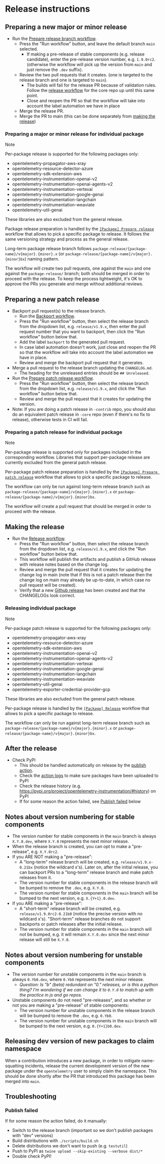 # Release instructions

## Preparing a new major or minor release

* Run the [Prepare release branch workflow](https://github.com/open-telemetry/opentelemetry-python-contrib/actions/workflows/prepare-release-branch.yml).
  * Press the "Run workflow" button, and leave the default branch `main` selected.
    * If making a pre-release of stable components (e.g. release candidate),
      enter the pre-release version number, e.g. `1.9.0rc2`.
      (otherwise the workflow will pick up the version from `main` and just remove the `.dev` suffix).
  * Review the two pull requests that it creates.
    (one is targeted to the release branch and one is targeted to `main`).
    * The builds will fail for the release PR because of validation rules. Follow the [release workflow](https://github.com/open-telemetry/opentelemetry-python/blob/main/RELEASING.md) for the core repo up until this same point.
    * Close and reopen the PR so that the workflow will take into account the label automation we have in place
  * Merge the release PR.
  * Merge the PR to main (this can be done separately from [making the release](#making-the-release))

### Preparing a major or minor release for individual package

> [!NOTE]
> Per-package release is supported for the following packages only:
> - opentelemetry-propagator-aws-xray
> - opentelemetry-resource-detector-azure
> - opentelemetry-sdk-extension-aws
> - opentelemetry-instrumentation-openai-v2
> - opentelemetry-instrumentation-openai-agents-v2
> - opentelemetry-instrumentation-vertexai
> - opentelemetry-instrumentation-google-genai
> - opentelemetry-instrumentation-langchain
> - opentelemetry-instrumentation-weaviate
> - opentelemetry-util-genai
>
> These libraries are also excluded from the general release.

Package release preparation is handled by the [`[Package] Prepare release`](./.github/workflows/package-prepare-release.yml) workflow that allows
to pick a specific package to release. It follows the same versioning strategy and process as the general release.

Long-term package release branch follows `package-release/{package-name}/v{major}.{minor}.x` (or `package-release/{package-name}/v{major}.{minor}bx`) naming pattern.

The workflow will create two pull requests, one against the `main` and one against the `package-release/` branch; both should be merged in order to proceed with the release.
To keep the process lightweight, it's OK to approve the PRs you generate and merge without additional reviews.

## Preparing a new patch release

* Backport pull request(s) to the release branch.
  * Run the [Backport workflow](https://github.com/open-telemetry/opentelemetry-python-contrib/actions/workflows/backport.yml).
  * Press the "Run workflow" button, then select the release branch from the dropdown list,
    e.g. `release/v1.9.x`, then enter the pull request number that you want to backport,
    then click the "Run workflow" button below that.
  * Add the label `backport` to the generated pull request.
  * In case label automation doesn't work, just close and reopen the PR so that the workflow will take into account the label automation we have in place.
  * Review and merge the backport pull request that it generates.
* Merge a pull request to the release branch updating the `CHANGELOG.md`.
  * The heading for the unreleased entries should be `## Unreleased`.
* Run the [Prepare patch release workflow](https://github.com/open-telemetry/opentelemetry-python-contrib/actions/workflows/prepare-patch-release.yml).
  * Press the "Run workflow" button, then select the release branch from the dropdown list,
    e.g. `release/v1.9.x`, and click the "Run workflow" button below that.
  * Review and merge the pull request that it creates for updating the version.
* Note: If you are doing a patch release in `-contrib` repo, you should also do an equivalent patch release in `-core` repo (even if there's no fix to release), otherwise tests in CI will fail.

### Preparing a patch release for individual package

> [!NOTE]
> Per-package release is supported only for packages included in the corresponding workflow. Libraries that support per-package release are currently
> excluded from the general patch release.

Per-package patch release preparation is handled by the [`[Package] Prepare patch release`](./.github/workflows/package-prepare-patch-release.yml) workflow that allows
to pick a specific package to release.

The workflow can only be run against long-term release branch such as `package-release/{package-name}/v{major}.{minor}.x` or `package-release/{package-name}/v{major}.{minor}bx`.

The workflow will create a pull request that should be merged in order to proceed with the release.

## Making the release

* Run the [Release workflow](https://github.com/open-telemetry/opentelemetry-python-contrib/actions/workflows/release.yml).
  * Press the "Run workflow" button, then select the release branch from the dropdown list,
    e.g. `release/v1.9.x`, and click the "Run workflow" button below that.
  * This workflow will publish the artifacts and publish a GitHub release with release notes based on the change log.
  * Review and merge the pull request that it creates for updating the change log in main
    (note that if this is not a patch release then the change log on main may already be up-to-date,
    in which case no pull request will be created).
  * Verify that a new [Github release](https://github.com/open-telemetry/opentelemetry-python-contrib/releases) has been created and that the CHANGELOGs look correct.

### Releasing individual package

> [!NOTE]
> Per-package patch release is supported for the following packages only:
> - opentelemetry-propagator-aws-xray
> - opentelemetry-resource-detector-azure
> - opentelemetry-sdk-extension-aws
> - opentelemetry-instrumentation-openai-v2
> - opentelemetry-instrumentation-openai-agents-v2
> - opentelemetry-instrumentation-vertexai
> - opentelemetry-instrumentation-google-genai
> - opentelemetry-instrumentation-langchain
> - opentelemetry-instrumentation-weaviate
> - opentelemetry-util-genai
> - opentelemetry-exporter-credential-provider-gcp
>
> These libraries are also excluded from the general patch release.

Per-package release is handled by the [`[Package] Release`](./.github/workflows/package-release.yml) workflow that allows
to pick a specific package to release.

The workflow can only be run against long-term release branch such as `package-release/{package-name}/v{major}.{minor}.x` or `package-release/{package-name}/v{major}.{minor}bx`.

## After the release

* Check PyPI
  * This should be handled automatically on release by the [publish action](https://github.com/open-telemetry/opentelemetry-python-contrib/blob/main/.github/workflows/release.yml).
  * Check the [action logs](https://github.com/open-telemetry/opentelemetry-python-contrib/actions/workflows/release.yml) to make sure packages have been uploaded to PyPI
  * Check the release history (e.g. https://pypi.org/project/opentelemetry-instrumentation/#history) on PyPI
  * If for some reason the action failed, see [Publish failed](#publish-failed) below

## Notes about version numbering for stable components

* The version number for stable components in the `main` branch is always `X.Y.0.dev`,
  where `X.Y.0` represents the next minor release.
* When the release branch is created, you can opt to make a "pre-release", e.g. `X.Y.0rc2`.
* If you ARE NOT making a "pre-release":
  * A "long-term" release branch will be created, e.g. `release/v1.9.x-0.21bx` (notice the wildcard x's).
    Later on, after the initial release, you can backport PRs to a "long-term" release branch and make patch releases
    from it.
  * The version number for stable components in the release branch will be bumped to remove the `.dev`,
    e.g. `X.Y.0`.
  * The version number for stable components in the `main` branch will be bumped to the next version,
    e.g. `X.{Y+1}.0.dev`.
* If you ARE making a "pre-release":
  * A "short-term" release branch will be created, e.g. `release/v1.9.0rc2-0.21b0` (notice the precise version with no
    wildcard x's). "Short-term" release branches do not support backports or patch releases after the initial release.
  * The version number for stable components in the `main` branch will not be bumped, e.g. it will remain `X.Y.0.dev`
    since the next minor release will still be `X.Y.0`.

## Notes about version numbering for unstable components

* The version number for unstable components in the `main` branch is always `0.Yb0.dev`,
  where `0.Yb0` represents the next minor release.
  * _Question: Is "b" (beta) redundant on "0." releases, or is this a python thing? I'm wondering if we can change it to `0.Y.0` to match up with the practice in js and go repos._
* Unstable components do not need "pre-releases", and so whether or not you are making a "pre-release" of stable
  components:
  * The version number for unstable components in the release branch will be bumped to remove the `.dev`,
    e.g. `0.Yb0`.
  * The version number for unstable components in the `main` branch will be bumped to the next version,
    e.g. `0.{Y+1}b0.dev`.

## Releasing dev version of new packages to claim namespace

When a contribution introduces a new package, in order to mitigate name-squatting incidents, release the current development version of the new package under the `opentelemetry` user to simply claim the namespace. This should be done shortly after the PR that introduced this package has been merged into `main`.

## Troubleshooting

### Publish failed

If for some reason the action failed, do it manually:

- Switch to the release branch (important so we don't publish packages with "dev" versions)
- Build distributions with `./scripts/build.sh`
- Delete distributions we don't want to push (e.g. `testutil`)
- Push to PyPI as `twine upload --skip-existing --verbose dist/*`
- Double check PyPI!
